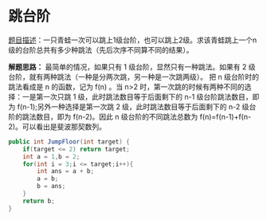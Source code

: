 
# 跳台阶

[题目描述](https://www.nowcoder.com/practice/8c82a5b80378478f9484d87d1c5f12a4?tpId=13&tqId=11161&tPage=1&rp=1&ru=/ta/coding-interviews&qru=/ta/coding-interviews/question-ranking)：一只青蛙一次可以跳上1级台阶，也可以跳上2级。求该青蛙跳上一个n级的台阶总共有多少种跳法（先后次序不同算不同的结果）。

**解题思路：** 最简单的情况，如果只有 1 级台阶，显然只有一种跳法。如果有 2 级台阶，就有两种跳法（一种是分两次跳，另一种是一次跳两级）。
把 n 级台阶时的跳法看成是 n 的函数，记为 f(n) 。当 n>2 时，第一次跳的时候有两种不同的选择：一是第一次只跳 1 级，此时跳法数目等于后面剩下的 n-1 级台阶跳法数目，即为 f(n-1);另外一种选择是第一次跳 2 级，此时跳法数目等于后面剩下的 n-2 级台阶的跳法数目，即为 f(n-2)。因此 n 级台阶的不同跳法总数为 f(n)=f(n-1)+f(n-2)。可以看出是斐波那契数列。

```java
public int JumpFloor(int target) {
    if(target <= 2) return target;
    int a = 1,b = 2;
    for(int i = 3;i <= target;i++){
        int ans = a + b;
        a = b;
        b = ans;
    }
    return b;
}
```
